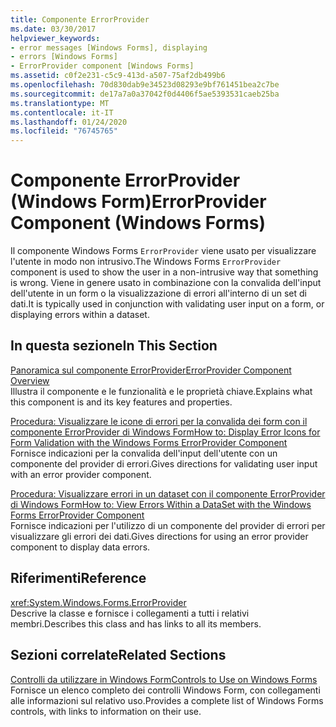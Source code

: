 ```yaml
---
title: Componente ErrorProvider
ms.date: 03/30/2017
helpviewer_keywords:
- error messages [Windows Forms], displaying
- errors [Windows Forms]
- ErrorProvider component [Windows Forms]
ms.assetid: c0f2e231-c5c9-413d-a507-75af2db499b6
ms.openlocfilehash: 70d830dab9e34523d08293e9bf761451bea2c7be
ms.sourcegitcommit: de17a7a0a37042f0d4406f5ae5393531caeb25ba
ms.translationtype: MT
ms.contentlocale: it-IT
ms.lasthandoff: 01/24/2020
ms.locfileid: "76745765"
---
```

# <a name="errorprovider-component-windows-forms"></a><span data-ttu-id="b8f3c-102">Componente ErrorProvider (Windows Form)</span><span class="sxs-lookup"><span data-stu-id="b8f3c-102">ErrorProvider Component (Windows Forms)</span></span>
<span data-ttu-id="b8f3c-103">Il componente Windows Forms `ErrorProvider` viene usato per visualizzare l'utente in modo non intrusivo.</span><span class="sxs-lookup"><span data-stu-id="b8f3c-103">The Windows Forms `ErrorProvider` component is used to show the user in a non-intrusive way that something is wrong.</span></span> <span data-ttu-id="b8f3c-104">Viene in genere usato in combinazione con la convalida dell'input dell'utente in un form o la visualizzazione di errori all'interno di un set di dati.</span><span class="sxs-lookup"><span data-stu-id="b8f3c-104">It is typically used in conjunction with validating user input on a form, or displaying errors within a dataset.</span></span>  
  
## <a name="in-this-section"></a><span data-ttu-id="b8f3c-105">In questa sezione</span><span class="sxs-lookup"><span data-stu-id="b8f3c-105">In This Section</span></span>  
 [<span data-ttu-id="b8f3c-106">Panoramica sul componente ErrorProvider</span><span class="sxs-lookup"><span data-stu-id="b8f3c-106">ErrorProvider Component Overview</span></span>](errorprovider-component-overview-windows-forms.md)  
 <span data-ttu-id="b8f3c-107">Illustra il componente e le funzionalità e le proprietà chiave.</span><span class="sxs-lookup"><span data-stu-id="b8f3c-107">Explains what this component is and its key features and properties.</span></span>  
  
 [<span data-ttu-id="b8f3c-108">Procedura: Visualizzare le icone di errori per la convalida dei form con il componente ErrorProvider di Windows Form</span><span class="sxs-lookup"><span data-stu-id="b8f3c-108">How to: Display Error Icons for Form Validation with the Windows Forms ErrorProvider Component</span></span>](display-error-icons-for-form-validation-with-wf-errorprovider.md)  
 <span data-ttu-id="b8f3c-109">Fornisce indicazioni per la convalida dell'input dell'utente con un componente del provider di errori.</span><span class="sxs-lookup"><span data-stu-id="b8f3c-109">Gives directions for validating user input with an error provider component.</span></span>  
  
 [<span data-ttu-id="b8f3c-110">Procedura: Visualizzare errori in un dataset con il componente ErrorProvider di Windows Form</span><span class="sxs-lookup"><span data-stu-id="b8f3c-110">How to: View Errors Within a DataSet with the Windows Forms ErrorProvider Component</span></span>](view-errors-within-a-dataset-with-wf-errorprovider-component.md)  
 <span data-ttu-id="b8f3c-111">Fornisce indicazioni per l'utilizzo di un componente del provider di errori per visualizzare gli errori dei dati.</span><span class="sxs-lookup"><span data-stu-id="b8f3c-111">Gives directions for using an error provider component to display data errors.</span></span>  
  
## <a name="reference"></a><span data-ttu-id="b8f3c-112">Riferimenti</span><span class="sxs-lookup"><span data-stu-id="b8f3c-112">Reference</span></span>  
 <xref:System.Windows.Forms.ErrorProvider>  
 <span data-ttu-id="b8f3c-113">Descrive la classe e fornisce i collegamenti a tutti i relativi membri.</span><span class="sxs-lookup"><span data-stu-id="b8f3c-113">Describes this class and has links to all its members.</span></span>  
  
## <a name="related-sections"></a><span data-ttu-id="b8f3c-114">Sezioni correlate</span><span class="sxs-lookup"><span data-stu-id="b8f3c-114">Related Sections</span></span>  
 [<span data-ttu-id="b8f3c-115">Controlli da utilizzare in Windows Form</span><span class="sxs-lookup"><span data-stu-id="b8f3c-115">Controls to Use on Windows Forms</span></span>](controls-to-use-on-windows-forms.md)  
 <span data-ttu-id="b8f3c-116">Fornisce un elenco completo dei controlli Windows Form, con collegamenti alle informazioni sul relativo uso.</span><span class="sxs-lookup"><span data-stu-id="b8f3c-116">Provides a complete list of Windows Forms controls, with links to information on their use.</span></span>

